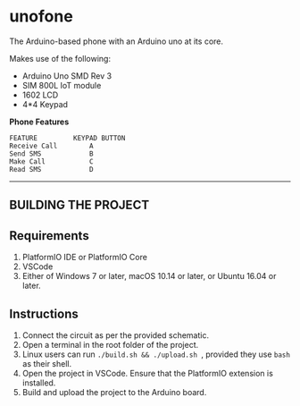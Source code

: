 # **unofone**

The Arduino-based phone with an Arduino uno at its core.

Makes use of the following:

* Arduino Uno SMD Rev 3
* SIM 800L IoT module
* 1602 LCD
* 4*4 Keypad



__Phone Features__

    FEATURE         KEYPAD BUTTON
    Receive Call        A
    Send SMS            B
    Make Call           C
    Read SMS            D


---
## **BUILDING THE PROJECT**
## **Requirements**

1.  PlatformIO IDE or PlatformIO Core
2.  VSCode
3.  Either of Windows 7 or later, macOS 10.14 or later, or Ubuntu 16.04 or later.

## **Instructions**

1.  Connect the circuit as per the provided schematic.
2.  Open a terminal in the root folder of the project.
3.  Linux users can run ```./build.sh && ./upload.sh ```, provided they use ```bash``` as their shell.
4. Open the project in VSCode. Ensure that the PlatformIO extension is installed.
5.  Build and upload the project to the Arduino board.
